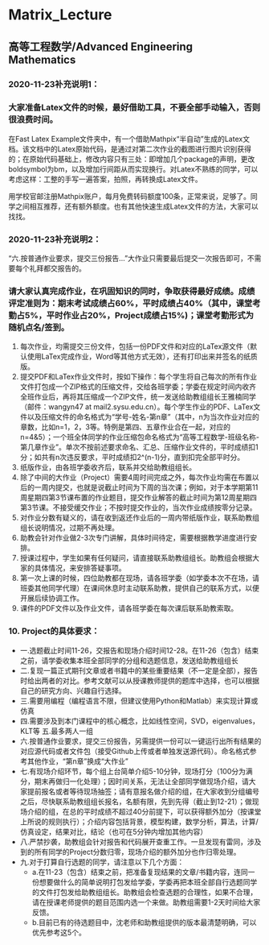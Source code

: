 # Matrix_Lecture
 ## 高等工程数学/Advanced Engineering Mathematics
### 2020-11-23补充说明1：
### 大家准备Latex文件的时候，最好借助工具，不要全部手动输入，否则很浪费时间。
在Fast Latex Example文件夹中，有一个借助Mathpix“半自动”生成的Latex文档。该文档中的Latex原始代码，是通过对第二次作业的截图进行图片识别获得的；在原始代码基础上，修改内容只有三处：即增加几个package的声明，更改boldsymbol为bm，以及增加行间距从而实现换行。对Latex不熟练的同学，可以考虑这样：工整的手写一遍答案，拍照，再转换成Latex文件。

用学校官邮注册Mathpix账户，每月免费转码额度100条，正常来说，足够了。同学之间相互推荐，还有额外额度。也有其他快速生成Latex文件的方法，大家可以找找。
### 2020-11-23补充说明2：
“六.按普通作业要求，提交三份报告...”大作业只需要最后提交一次报告即可，不需要每个礼拜都交报告的。

### 请大家认真完成作业，在巩固知识的同时，争取获得最好成绩。成绩评定准则为：期末考试成绩占60%，平时成绩占40%（其中，课堂考勤占5%，平时作业占20%，Project成绩占15%)；课堂考勤形式为随机点名/签到。

 1. 每次作业，均需提交三份文件，包括一份PDF文件和对应的LaTex源文件（默认使用LaTex完成作业，Word等其他方式无效），还有打印出来并签名的纸质版。
 2. 提交PDF和LaTex作业文件时，按如下操作：每个学生将自己每次的所有作业文件打包成一个ZIP格式的压缩文件，交给各班学委；学委在规定时间内收齐全班作业后，再将其压缩成一个ZIP文件，统一发送给助教组组长王雅楠同学（邮件：wangyn47 at mail2.sysu.edu.cn）。每个学生作业的PDF、LaTex文件以及压缩文件的命名格式为“学号-姓名-第n章”（其中，n为当次作业对应的章数，比如n=1，2，3等。特例是第四、五章作业合在一起，对应的n=4&5）；一个班全体同学的作业压缩包命名格式为“高等工程数学-班级名称-第几章作业”。单次不按前述要求命名、汇总、压缩作业文件的，平时成绩扣1分；如共有n次违反要求，平时成绩扣2^(n-1)分，直到扣完全部平时分。
 3. 纸版作业，由各班学委收齐后，联系并交给助教组组长。
 4. 除了中间的大作业（Project）需要4周时间完成之外，每次作业均需在布置以后的一周内提交，也就是说截止时间为下周的当次课；例如，对于本学期第11周星期四第3节课布置的作业题目，提交作业解答的截止时间为第12周星期四第3节课。不接受缓交作业；不按时提交作业的，当次作业成绩按零分记录。
 5. 对作业分数有疑义的，请在收到返还作业后的一周内带纸版作业，联系助教组组长说明情况，过期不再处理。
 6. 助教会针对作业做2-3次专门讲解，具体时间待定，需要根据教学进度进行安排。
 7. 授课过程中，学生如果有任何疑问，请直接联系助教组组长。助教组会根据大家的具体情况，来安排答疑事项。
 8. 第一次上课的时候，四位助教都在现场，请各班学委（如学委本次不在场，请班委其他同学代理）在课间休息时主动联系助教，提供自己的联系方式，以便开展后续协调工作。
 9. 课件的PDF文件以及作业文件，请各班学委在每次课后联系助教索取。

### 10. Project的具体要求：
 - 一.选题截止时间11-26，交报告和现场介绍时间12-28。在11-26（包含）结束之前，请学委收集本班全部同学的分组和选题信息，发送给助教组组长
 - 二.复现一篇正式期刊文章或者书籍中的某些重要结果（不一定是全部），报告时给出两者的对比。参考文献可以从授课教师提供的题库中选择，也可以根据自己的研究方向、兴趣自行选择。
 - 三.需要用编程（编程语言不限，但建议使用Python和Matlab）来实现计算或仿真   
 - 四.需要涉及到本门课程中的核心概念，比如线性空间，SVD，eigenvalues，KLT等 五.最多两人一组      
 - 六.按普通作业要求，提交三份报告，另需提供一份可以一键运行出所有结果的对应源代码或者文件包（接受Github上传或者单独发送源代码）。命名格式参考其他作业，“第n章”换成“大作业”
 - 七.有现场介绍环节，每个组上台简单介绍5-10分钟，现场打分（100分为满分，期末再做归一化处理）；因时间关系，无法让全部同学做现场介绍，请大家提前报名或者等待现场抽签；请有意报名做介绍的组，在大家收到分组编号之后，尽快联系助教组组长报名，名额有限，先到先得（截止到12-21）；做现场介绍的组，在总的平时成绩不超过40分前提下，可以获得额外加分（按课堂上所说的规则执行）；介绍内容包括背景，模型构建，数学分析，算法，计算/仿真设定，结果对比，结论（也可在5分钟内增加其他内容）
 - 八.严禁抄袭，助教组会针对报告和代码展开查重工作。一旦发现有雷同，涉及到的所有同学的Project分数归零，现场介绍的额外加分也作归零处理。
 - 九.对于打算自行选题的同学，请注意以下几个方面：
	 - a.在11-23（包含）结束之前，把准备复现结果的文章/书籍内容，连同一份想要做什么的简单说明打包发给学委，学委再把本班全部自行选题同学的文件打包发给助教组组长。助教组会检查选题的合理性，如果不合理，请在授课老师提供的题目范围内选一个来做。助教组需要1-2天时间给大家反馈。
	 - b.目前已有的待选题目中，沈老师和助教组提供的版本最清楚明确，可以优先参考这5个。

